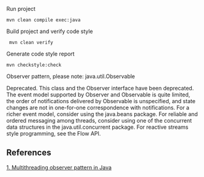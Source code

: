 Run project
````
mvn clean compile exec:java
````

Build project and verify code style
````
 mvn clean verify
````

Generate code style report
````
mvn checkstyle:check
````

Observer pattern, please note:
java.util.Observable

Deprecated.
This class and the Observer interface have been deprecated. The event model supported by Observer and Observable is quite limited, the order of notifications delivered by Observable is unspecified, and state changes are not in one-for-one correspondence with notifications. For a richer event model, consider using the java.beans package. For reliable and ordered messaging among threads, consider using one of the concurrent data structures in the java.util.concurrent package. For reactive streams style programming, see the Flow API.


## References
[1. Multithreading observer pattern in Java](https://www.techyourchance.com/thread-safe-observer-design-pattern-in-java/)

